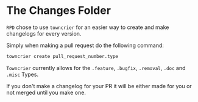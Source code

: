 # The Changes Folder
`RPD` chose to use `towncrier` for an easier way to create and make changelogs for every version.

Simply when making a pull request do the following command:
```sh
towncrier create pull_request_number.type
```
`Towncrier` currently allows for the `.feature`, `.bugfix`, `.removal`, `.doc` and `.misc` Types.

If you don't make a changelog for your PR it will be either made for you or not merged until you make one.
